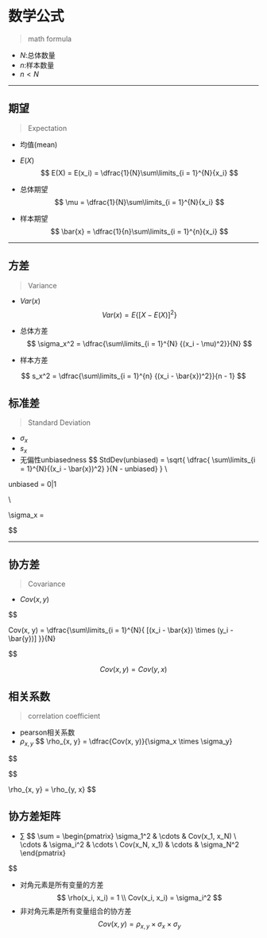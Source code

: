 # 数学公式
> math formula




- $N$:总体数量
- $n$:样本数量
- $n < N$
---
## 期望
> Expectation
- 均值(mean)
- $E(X)$
$$
E(X) = E(x_i) = \dfrac{1}{N}\sum\limits_{i = 1}^{N}{x_i}
$$

- 总体期望
$$
\mu = \dfrac{1}{N}\sum\limits_{i = 1}^{N}{x_i}
$$
- 样本期望
$$
\bar{x} = \dfrac{1}{n}\sum\limits_{i = 1}^{n}{x_i}
$$


---
## 方差
> Variance
- $Var(x)$
$$
Var(x) = E\{[X - E(X)]^2\}
$$


- 总体方差
$$
\sigma_x^2 = \dfrac{\sum\limits_{i = 1}^{N}
    {(x_i - \mu)^2}}{N}
$$
- 样本方差

$$
s_x^2 = \dfrac{\sum\limits_{i = 1}^{n}
    {(x_i - \bar{x})^2}}{n - 1}
$$

## 标准差
> Standard Deviation
- $\sigma_x$
- $s_x$
- 无偏性unbiasedness
$$
StdDev(unbiased) = \sqrt{
    \dfrac{
        \sum\limits_{i = 1}^{N}{(x_i - \bar{x})^2}
    }{N - unbiased}
}
\\

unbiased = 0|1

\\

\sigma_x =

$$



---
## 协方差
> Covariance
- $Cov(x, y)$

$$



Cov(x, y) = \dfrac{\sum\limits_{i = 1}^{N}{
    [(x_i - \bar{x}) \times (y_i - \bar{y})]
}}{N}

$$


$$
Cov(x, y) = Cov(y, x)
$$

## 相关系数
> correlation coefficient


- pearson相关系数
- $\rho_{x, y}$
$$
\rho_{x, y} = \dfrac{Cov(x, y)}{\sigma_x \times \sigma_y}

$$


$$

\rho_{x, y} = \rho_{y, x}
$$


## 协方差矩阵
- $\sum$
$$
\sum =
\begin{pmatrix}
   \sigma_1^2 & \cdots & Cov(x_1, x_N) \\
   \cdots & \sigma_i^2 & \cdots \\
   Cov(x_N, x_1) & \cdots & \sigma_N^2
\end{pmatrix}

$$
- 对角元素是所有变量的方差
$$
\rho(x_i, x_i) = 1
\\
Cov(x_i, x_i) = \sigma_i^2
$$
- 非对角元素是所有变量组合的协方差
$$
Cov(x, y) = \rho_{x, y} \times \sigma_x \times \sigma_y
$$







